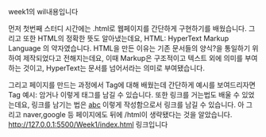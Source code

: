 week1의 wil내용입니다

먼저 첫번째 스터디 시간에는
.html로 웹페이지를 간단하게 구현하기를 배웠습니다.
그리고 또한 HTML의 정확한 뜻도 알아냈는데요,
HTML: HyperText Markup Language 의 약자였습니다.
HTML을 만든 이유는 기존 문서들의 양식?을 통일하기 위하여 제작되었다고 전해지는데요,
이때 Markup은 구조적이고 텍스트 외에 의미를 부여하는 것이고,
HyperText는 문서를 넘어서라는 의미로 부여됐습니다.

그리고 페이지를 만드는 과정에서 Tag에 대해 배웠는데
간단하게 예시를 보여드리자면
Tag 예시: <tagname>암거나</tagname>
이렇게 태그를 남길 수 있습니다.
또한 링크를 거는법도 배울 수 있었는데요,
링크를 남기는 법은
<a href="/abc.html">abc</a>
이렇게 작성함으로서 링크를 남길 수 있습니다.
아 그리고 naver,google 등 페이지에도 뒤에 /html이 생략됐다는 것을 알았습니다.
http://127.0.0.1:5500/Week1/index.html 링크입니다